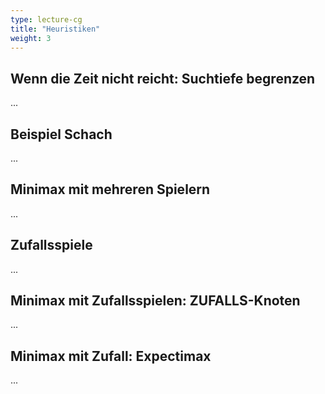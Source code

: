 ```yaml
---
type: lecture-cg
title: "Heuristiken"
weight: 3
---
```



## Wenn die Zeit nicht reicht: Suchtiefe begrenzen
...

## Beispiel Schach
...

## Minimax mit mehreren Spielern
...

## Zufallsspiele
...

## Minimax mit Zufallsspielen: ZUFALLS-Knoten
...

## Minimax mit Zufall: Expectimax
...
